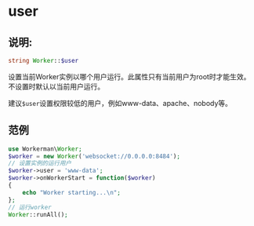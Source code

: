 # user

## 说明:
```php
string Worker::$user
```

设置当前Worker实例以哪个用户运行。此属性只有当前用户为root时才能生效。不设置时默认以当前用户运行。

建议```$user```设置权限较低的用户，例如www-data、apache、nobody等。


## 范例

```php
use Workerman\Worker;
$worker = new Worker('websocket://0.0.0.0:8484');
// 设置实例的运行用户
$worker->user = 'www-data';
$worker->onWorkerStart = function($worker)
{
    echo "Worker starting...\n";
};
// 运行worker
Worker::runAll();
```
